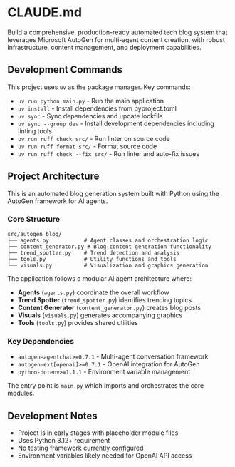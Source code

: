 # CLAUDE.md

Build a comprehensive, production-ready automated tech blog system that leverages Microsoft AutoGen for multi-agent content creation, with robust infrastructure, content management, and deployment capabilities.

## Development Commands

This project uses `uv` as the package manager. Key commands:

- `uv run python main.py` - Run the main application
- `uv install` - Install dependencies from pyproject.toml
- `uv sync` - Sync dependencies and update lockfile
- `uv sync --group dev` - Install development dependencies including linting tools
- `uv run ruff check src/` - Run linter on source code
- `uv run ruff format src/` - Format source code
- `uv run ruff check --fix src/` - Run linter and auto-fix issues

## Project Architecture

This is an automated blog generation system built with Python using the AutoGen framework for AI agents.

### Core Structure

```
src/autogen_blog/
├── agents.py           # Agent classes and orchestration logic
├── content_generator.py # Blog content generation functionality
├── trend_spotter.py    # Trend detection and analysis
├── tools.py            # Utility functions and tools
└── visuals.py          # Visualization and graphics generation
```

The application follows a modular AI agent architecture where:
- **Agents** (`agents.py`) coordinate the overall workflow
- **Trend Spotter** (`trend_spotter.py`) identifies trending topics
- **Content Generator** (`content_generator.py`) creates blog posts
- **Visuals** (`visuals.py`) generates accompanying graphics
- **Tools** (`tools.py`) provides shared utilities

### Key Dependencies

- `autogen-agentchat>=0.7.1` - Multi-agent conversation framework
- `autogen-ext[openai]>=0.7.1` - OpenAI integration for AutoGen
- `python-dotenv>=1.1.1` - Environment variable management

The entry point is `main.py` which imports and orchestrates the core modules.

## Development Notes

- Project is in early stages with placeholder module files
- Uses Python 3.12+ requirement
- No testing framework currently configured
- Environment variables likely needed for OpenAI API access